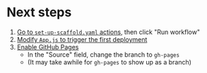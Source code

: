 # Next steps

1. [Go to `set-up-scaffold.yaml` actions](./actions/workflows/set-up-scaffold.yaml), then click "Run workflow"
1. [Modify `App.js` to trigger the first deployment](./edit/main/src/App.js)
1. [Enable GitHub Pages](./settings/pages)
   - In the "Source" field, change the branch to `gh-pages`
   - (It may take awhile for `gh-pages` to show up as a branch)

